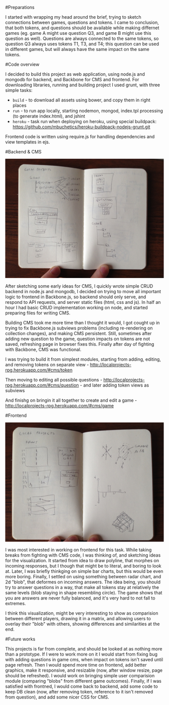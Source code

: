 #Preparations

I started with wrapping my head around the brief, trying to sketch connections between games, questions and tokens. 
I came to conclusion, that both tokens, and questions should be available while making differnet games (eg. game A might use question Q3, and game B might use this question as well). 
Questions are always connected to the same tokens, so question Q3 always uses tokens T1, T3, and T4; this question can be used in different games, but will always have the same impact on the same tokens.

#Code overview

I decided to build this project as web application, using node.js and mongodb for backend, and Backbone for CMS and frontend.
For downloading libraries, running and building project I used grunt, with three simple tasks:

- `build` - to download all assets using bower, and copy them in right places
- `run` - to run app locally, starting nodemon, mongod, index.tpl processing (to generate index.html), and jshint
- `heroku` - task run when deploying on heroku, using special buildpack: https://github.com/mbuchetics/heroku-buildpack-nodejs-grunt.git

Frontend code is written using require.js for handling dependencies and view templates in ejs.

#Backend & CMS

![](cms-backend.jpg)

After sketching some early ideas for CMS, I quickly wrote simple CRUD backend in node.js and mongodb, I decided on trying to move all important logic to frontend in Backbone.js, so backend should only serve, and respond to API requests, and server static files (html, css and js).
In half an hour I had basic CRUD implementation working on node, and started preparing files for writing CMS.

Building CMS took me more time than I thought it would, I got cought up in trying to fix Backbone.js subviews problems (including re-rendering on collection changes), and making CMS persistent. Still, sometimes after adding new question to the game, question impacts on tokens are not saved, refreshing page in browser fixes this. Finally after day of fighting with Backbone, CMS was functional.

I was trying to build it from simplest modules, starting from adding, editing, and removing tokens on separate view - http://localprojects-rpg.herokuapp.com/#cms/token

Then moving to editing all possible questions - http://localprojects-rpg.herokuapp.com/#cms/question - and later adding token views as subviews

And finishg on bringin it all together to create and edit a game - http://localprojects-rpg.herokuapp.com/#cms/game

#Frontend

![](frontend.jpg)

I was most interested in working on frontend for this task. While taking breaks from fighting with CMS code, I was thinking of, and sketching ideas for the visualization.
It started from idea to draw polyline, that morphes on incoming responses, but I though that might be to literal, and boring to look at. Later, I was briefly thinkging on simple bar charts, but this would be even more boring. Finally, I settled on using something between radar chart, and 2d "blob", that deformes on incoming answers. The idea being, you should try to answer questions in a way, that make all tokens stay at relatively the same levels (blob staying in shape resembling circle). The game shows that you are answers are never fully balanced, and it's very hard to not fall to extremes.

I think this visualization, might be very interesting to show as comparision between different players, drawing it in a matrix, and allowing users to overlay their "blob" with others, showing differences and similarities at the end.

#Future works

This projects is far from complete, and should be looked at as nothing more than a prototype. If I were to work more on it I would start from fixing bug with adding questions in game cms, when impact on tokens isn't saved until page refresh. Then I would spend more time on frontend, add better graphics, make it responsive, and resizable (now, after window resize, page should be refreshed). I would work on bringing simple user comparision module (comparing "blobs" from different game outcomes). Finally, if I was satisfied with frontned, I would come back to backend, add some code to keep DB clean (now, after removing token, reference to it isn't removed from question), and add some nicer CSS for CMS.
